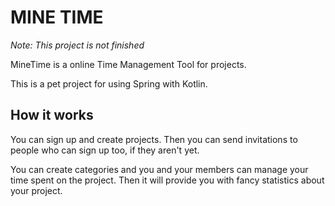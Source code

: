 # MINE TIME

_Note: This project is not finished_

MineTime is a online Time Management Tool for projects.

This is a pet project for using Spring with Kotlin.

## How it works
You can sign up and create projects. Then you can send invitations to people who can sign
up too, if they aren't yet.

You can create categories and you and your members can manage your time spent on the
project. Then it will provide you with fancy statistics about your project.
